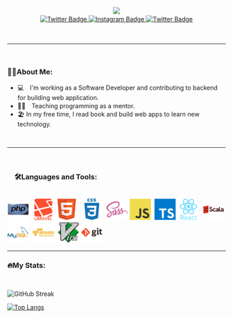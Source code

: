 <div id="header" align="center">
  <img src="https://media.giphy.com/media/JKNWxtuhgr9JZgzz5k/giphy.gif" width="300"/>
  <br>
  <div id="badges">
    <a href="https://twitter.com/ittoku_ksm">
      <img src="https://img.shields.io/badge/Twitter-skyblue?logo=twitter&logoColor=white&style=for-the-badge" alt="Twitter Badge"/>
    </a>
    <a href="https://www.instagram.com/matsushimakazunori/">
      <img src="https://img.shields.io/badge/Instagram-purple?logo=instagram&logoColor=white&style=for-the-badge" alt="Instagram Badge"/>
    </a>
    <a href="https://toku1.jp">
      <img src="https://img.shields.io/badge/Blog-green?style=for-the-badge" alt="Twitter Badge"/>
    </a>
  </div>
  <br>
  <img src="https://komarev.com/ghpvc/?username=kazunoriboy&style=flat-square&color=blue" alt=""/>
</div>

---

<br>

### 🙋‍♂️About Me:

- 💻　I'm working as a Software Developer and contributing to backend for building web application.
- 🧑‍🏫　Teaching programming as a mentor.
- 🏖️ In my free time, I read book and build web apps to learn new technology.

<br>

---


<br>


### 　🛠️Languages and Tools:


<br>


<div>
  <img src="https://github.com/devicons/devicon/blob/master/icons/php/php-original.svg" title="PHP" alt="PHP" width="50" height="50"/>&nbsp;
  <img src="https://github.com/devicons/devicon/blob/master/icons/laravel/laravel-plain-wordmark.svg" title="Laravel" alt="Laravel" width="50" height="50"/>
  <img src="https://github.com/devicons/devicon/blob/master/icons/html5/html5-original.svg" title="HTML5" alt="HTML" width="50" height="50"/>&nbsp;
  <img src="https://github.com/devicons/devicon/blob/master/icons/css3/css3-plain-wordmark.svg"  title="CSS3" alt="CSS" width="50" height="50"/>&nbsp;
  <img src="https://github.com/devicons/devicon/blob/master/icons/sass/sass-original.svg" title="Sass" alt="Sass" width="50" height="50"/>
  <img src="https://github.com/devicons/devicon/blob/master/icons/javascript/javascript-original.svg" title="JavaScript" alt="JavaScript" width="50" height="50"/>&nbsp;
  <img src="https://github.com/devicons/devicon/blob/master/icons/typescript/typescript-original.svg" title="TypeScript" alt="TypeScript" width="50" height="50"/>
  <img src="https://github.com/devicons/devicon/blob/master/icons/react/react-original-wordmark.svg" title="React" alt="React" width="50" height="50"/>&nbsp;
  <img src="https://github.com/devicons/devicon/blob/master/icons/scala/scala-original-wordmark.svg" title="Scala" alt="Scala" width="50" height="50"/>
  <img src="https://github.com/devicons/devicon/blob/master/icons/mysql/mysql-original-wordmark.svg" title="MySQL"  alt="MySQL" width="50" height="50"/>&nbsp;
  <img src="https://github.com/devicons/devicon/blob/master/icons/amazonwebservices/amazonwebservices-plain-wordmark.svg" title="AWS" alt="AWS" width="50" height="50"/>&nbsp;
  <img src="https://github.com/devicons/devicon/blob/master/icons/vim/vim-original.svg" title="Vim" alt="Vim" width="50" height="50"/>
  <img src="https://github.com/devicons/devicon/blob/master/icons/git/git-original-wordmark.svg" title="Git" alt="Git" width="50" height="50"/>
</div>

---

### 🔥My Stats:

<br>

![GitHub Streak](http://github-readme-streak-stats.herokuapp.com?user=kazunoriboy&theme=dark&background=000000)

[![Top Langs](https://github-readme-stats.vercel.app/api/top-langs/?username=kazunoriboy&layout=compact&theme=vision-friendly-dark)](https://github.com/anuraghazra/github-readme-stats)

